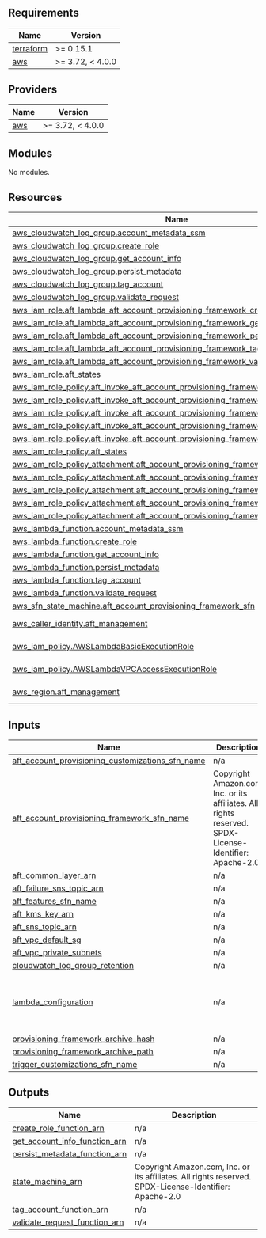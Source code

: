 ## Requirements

| Name | Version |
|------|---------|
| <a name="requirement_terraform"></a> [terraform](#requirement\_terraform) | >= 0.15.1 |
| <a name="requirement_aws"></a> [aws](#requirement\_aws) | >= 3.72, < 4.0.0 |

## Providers

| Name | Version |
|------|---------|
| <a name="provider_aws"></a> [aws](#provider\_aws) | >= 3.72, < 4.0.0 |

## Modules

No modules.

## Resources

| Name | Type |
|------|------|
| [aws_cloudwatch_log_group.account_metadata_ssm](https://registry.terraform.io/providers/hashicorp/aws/latest/docs/resources/cloudwatch_log_group) | resource |
| [aws_cloudwatch_log_group.create_role](https://registry.terraform.io/providers/hashicorp/aws/latest/docs/resources/cloudwatch_log_group) | resource |
| [aws_cloudwatch_log_group.get_account_info](https://registry.terraform.io/providers/hashicorp/aws/latest/docs/resources/cloudwatch_log_group) | resource |
| [aws_cloudwatch_log_group.persist_metadata](https://registry.terraform.io/providers/hashicorp/aws/latest/docs/resources/cloudwatch_log_group) | resource |
| [aws_cloudwatch_log_group.tag_account](https://registry.terraform.io/providers/hashicorp/aws/latest/docs/resources/cloudwatch_log_group) | resource |
| [aws_cloudwatch_log_group.validate_request](https://registry.terraform.io/providers/hashicorp/aws/latest/docs/resources/cloudwatch_log_group) | resource |
| [aws_iam_role.aft_lambda_aft_account_provisioning_framework_create_role](https://registry.terraform.io/providers/hashicorp/aws/latest/docs/resources/iam_role) | resource |
| [aws_iam_role.aft_lambda_aft_account_provisioning_framework_get_account_info](https://registry.terraform.io/providers/hashicorp/aws/latest/docs/resources/iam_role) | resource |
| [aws_iam_role.aft_lambda_aft_account_provisioning_framework_persist_metadata](https://registry.terraform.io/providers/hashicorp/aws/latest/docs/resources/iam_role) | resource |
| [aws_iam_role.aft_lambda_aft_account_provisioning_framework_tag_account](https://registry.terraform.io/providers/hashicorp/aws/latest/docs/resources/iam_role) | resource |
| [aws_iam_role.aft_lambda_aft_account_provisioning_framework_validate_request](https://registry.terraform.io/providers/hashicorp/aws/latest/docs/resources/iam_role) | resource |
| [aws_iam_role.aft_states](https://registry.terraform.io/providers/hashicorp/aws/latest/docs/resources/iam_role) | resource |
| [aws_iam_role_policy.aft_invoke_aft_account_provisioning_framework_create_role](https://registry.terraform.io/providers/hashicorp/aws/latest/docs/resources/iam_role_policy) | resource |
| [aws_iam_role_policy.aft_invoke_aft_account_provisioning_framework_get_account_info](https://registry.terraform.io/providers/hashicorp/aws/latest/docs/resources/iam_role_policy) | resource |
| [aws_iam_role_policy.aft_invoke_aft_account_provisioning_framework_persist_metadata](https://registry.terraform.io/providers/hashicorp/aws/latest/docs/resources/iam_role_policy) | resource |
| [aws_iam_role_policy.aft_invoke_aft_account_provisioning_framework_tag_account](https://registry.terraform.io/providers/hashicorp/aws/latest/docs/resources/iam_role_policy) | resource |
| [aws_iam_role_policy.aft_invoke_aft_account_provisioning_framework_validate_request](https://registry.terraform.io/providers/hashicorp/aws/latest/docs/resources/iam_role_policy) | resource |
| [aws_iam_role_policy.aft_states](https://registry.terraform.io/providers/hashicorp/aws/latest/docs/resources/iam_role_policy) | resource |
| [aws_iam_role_policy_attachment.aft_account_provisioning_framework_create_role](https://registry.terraform.io/providers/hashicorp/aws/latest/docs/resources/iam_role_policy_attachment) | resource |
| [aws_iam_role_policy_attachment.aft_account_provisioning_framework_get_account_info](https://registry.terraform.io/providers/hashicorp/aws/latest/docs/resources/iam_role_policy_attachment) | resource |
| [aws_iam_role_policy_attachment.aft_account_provisioning_framework_persist_metadata](https://registry.terraform.io/providers/hashicorp/aws/latest/docs/resources/iam_role_policy_attachment) | resource |
| [aws_iam_role_policy_attachment.aft_account_provisioning_framework_tag_account](https://registry.terraform.io/providers/hashicorp/aws/latest/docs/resources/iam_role_policy_attachment) | resource |
| [aws_iam_role_policy_attachment.aft_account_provisioning_framework_validate_request](https://registry.terraform.io/providers/hashicorp/aws/latest/docs/resources/iam_role_policy_attachment) | resource |
| [aws_lambda_function.account_metadata_ssm](https://registry.terraform.io/providers/hashicorp/aws/latest/docs/resources/lambda_function) | resource |
| [aws_lambda_function.create_role](https://registry.terraform.io/providers/hashicorp/aws/latest/docs/resources/lambda_function) | resource |
| [aws_lambda_function.get_account_info](https://registry.terraform.io/providers/hashicorp/aws/latest/docs/resources/lambda_function) | resource |
| [aws_lambda_function.persist_metadata](https://registry.terraform.io/providers/hashicorp/aws/latest/docs/resources/lambda_function) | resource |
| [aws_lambda_function.tag_account](https://registry.terraform.io/providers/hashicorp/aws/latest/docs/resources/lambda_function) | resource |
| [aws_lambda_function.validate_request](https://registry.terraform.io/providers/hashicorp/aws/latest/docs/resources/lambda_function) | resource |
| [aws_sfn_state_machine.aft_account_provisioning_framework_sfn](https://registry.terraform.io/providers/hashicorp/aws/latest/docs/resources/sfn_state_machine) | resource |
| [aws_caller_identity.aft_management](https://registry.terraform.io/providers/hashicorp/aws/latest/docs/data-sources/caller_identity) | data source |
| [aws_iam_policy.AWSLambdaBasicExecutionRole](https://registry.terraform.io/providers/hashicorp/aws/latest/docs/data-sources/iam_policy) | data source |
| [aws_iam_policy.AWSLambdaVPCAccessExecutionRole](https://registry.terraform.io/providers/hashicorp/aws/latest/docs/data-sources/iam_policy) | data source |
| [aws_region.aft_management](https://registry.terraform.io/providers/hashicorp/aws/latest/docs/data-sources/region) | data source |

## Inputs

| Name | Description | Type | Default | Required |
|------|-------------|------|---------|:--------:|
| <a name="input_aft_account_provisioning_customizations_sfn_name"></a> [aft\_account\_provisioning\_customizations\_sfn\_name](#input\_aft\_account\_provisioning\_customizations\_sfn\_name) | n/a | `string` | n/a | yes |
| <a name="input_aft_account_provisioning_framework_sfn_name"></a> [aft\_account\_provisioning\_framework\_sfn\_name](#input\_aft\_account\_provisioning\_framework\_sfn\_name) | Copyright Amazon.com, Inc. or its affiliates. All rights reserved. SPDX-License-Identifier: Apache-2.0 | `string` | n/a | yes |
| <a name="input_aft_common_layer_arn"></a> [aft\_common\_layer\_arn](#input\_aft\_common\_layer\_arn) | n/a | `string` | n/a | yes |
| <a name="input_aft_failure_sns_topic_arn"></a> [aft\_failure\_sns\_topic\_arn](#input\_aft\_failure\_sns\_topic\_arn) | n/a | `string` | n/a | yes |
| <a name="input_aft_features_sfn_name"></a> [aft\_features\_sfn\_name](#input\_aft\_features\_sfn\_name) | n/a | `string` | n/a | yes |
| <a name="input_aft_kms_key_arn"></a> [aft\_kms\_key\_arn](#input\_aft\_kms\_key\_arn) | n/a | `string` | n/a | yes |
| <a name="input_aft_sns_topic_arn"></a> [aft\_sns\_topic\_arn](#input\_aft\_sns\_topic\_arn) | n/a | `string` | n/a | yes |
| <a name="input_aft_vpc_default_sg"></a> [aft\_vpc\_default\_sg](#input\_aft\_vpc\_default\_sg) | n/a | `list(string)` | n/a | yes |
| <a name="input_aft_vpc_private_subnets"></a> [aft\_vpc\_private\_subnets](#input\_aft\_vpc\_private\_subnets) | n/a | `list(string)` | n/a | yes |
| <a name="input_cloudwatch_log_group_retention"></a> [cloudwatch\_log\_group\_retention](#input\_cloudwatch\_log\_group\_retention) | n/a | `string` | n/a | yes |
| <a name="input_lambda_configuration"></a> [lambda\_configuration](#input\_lambda\_configuration) | n/a | <pre>object({<br>    memory_size = string<br>    runtime     = string<br>    timeout     = string<br>  })</pre> | <pre>{<br>  "memory_size": 1024,<br>  "runtime": "python3.8",<br>  "timeout": 300<br>}</pre> | no |
| <a name="input_provisioning_framework_archive_hash"></a> [provisioning\_framework\_archive\_hash](#input\_provisioning\_framework\_archive\_hash) | n/a | `string` | n/a | yes |
| <a name="input_provisioning_framework_archive_path"></a> [provisioning\_framework\_archive\_path](#input\_provisioning\_framework\_archive\_path) | n/a | `string` | n/a | yes |
| <a name="input_trigger_customizations_sfn_name"></a> [trigger\_customizations\_sfn\_name](#input\_trigger\_customizations\_sfn\_name) | n/a | `string` | n/a | yes |

## Outputs

| Name | Description |
|------|-------------|
| <a name="output_create_role_function_arn"></a> [create\_role\_function\_arn](#output\_create\_role\_function\_arn) | n/a |
| <a name="output_get_account_info_function_arn"></a> [get\_account\_info\_function\_arn](#output\_get\_account\_info\_function\_arn) | n/a |
| <a name="output_persist_metadata_function_arn"></a> [persist\_metadata\_function\_arn](#output\_persist\_metadata\_function\_arn) | n/a |
| <a name="output_state_machine_arn"></a> [state\_machine\_arn](#output\_state\_machine\_arn) | Copyright Amazon.com, Inc. or its affiliates. All rights reserved. SPDX-License-Identifier: Apache-2.0 |
| <a name="output_tag_account_function_arn"></a> [tag\_account\_function\_arn](#output\_tag\_account\_function\_arn) | n/a |
| <a name="output_validate_request_function_arn"></a> [validate\_request\_function\_arn](#output\_validate\_request\_function\_arn) | n/a |
